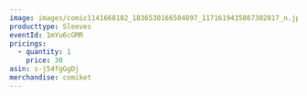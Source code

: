 ```yaml
---
image: images/comic1141668102_1836530166504897_1171619435867302017_n.jpg
producttype: Sleeves
eventId: 1mYu6cGMR
pricings:
  - quantity: 1
    price: 30
asin: s-j54fgGgDj
merchandise: comiket
---
```

